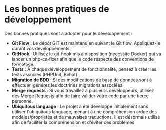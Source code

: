 Les bonnes pratiques de développement
=====================================

Des bonnes pratiques sont à adopter pour le développement :

-	**Git Flow** : Le dépôt GIT est maintenu en suivant le Git flow. Appliquez-le durant vos développements.
-	**GitHook** : Utilisez le git-hook mis à disposition (nécessite Docker) qui va lancer un php-cs-fixer afin que le code respecte des conventions de formatage.
-	**Tests** : A chaque développement de fonctionnalité, pensez à créer les tests associés (PHPUnit, Behat).
-	**Migration de BDD** : Si des modifications de base de données sont à effectuer, générez les doctrines migrations associées.
-	**Merge requests** : Si vous travaillez à plusieurs développeurs, utilisez des Merge Requests afin de faire valider votre code par une tierce personne.
-	**Ubiquitous language** : Le projet a été développé initialement sans utiliser l'ubiquitous language, menant à une compréhension ardue des modèles/propriétés et de mauvaises traductions. Il est désormais utilisé afin de faciliter la compréhension et d'éviter ces problèmes
